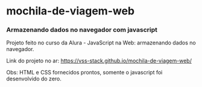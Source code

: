 # mochila-de-viagem-web

<h3>Armazenando dados no navegador com javascript</h3>

Projeto feito no curso da Alura - JavaScript na Web: armazenando dados no navegador.

Link do projeto no ar: https://vss-stack.github.io/mochila-de-viagem-web/

Obs: HTML e CSS fornecidos prontos, somente o javascript foi desenvolvido do zero.
